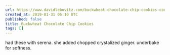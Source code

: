 ```yaml
---
url: https://www.davidlebovitz.com/buckwheat-chocolate-chip-cookies-cookie-recipe-lappart-david-lebovitz/
created_at: 2019-01-31 05:10 UTC
published: false
title: Buckwheat Chocolate Chip Cookies
tags: []
---
```


had these with serena. she added chopped crystalized ginger. underbake for softness.
